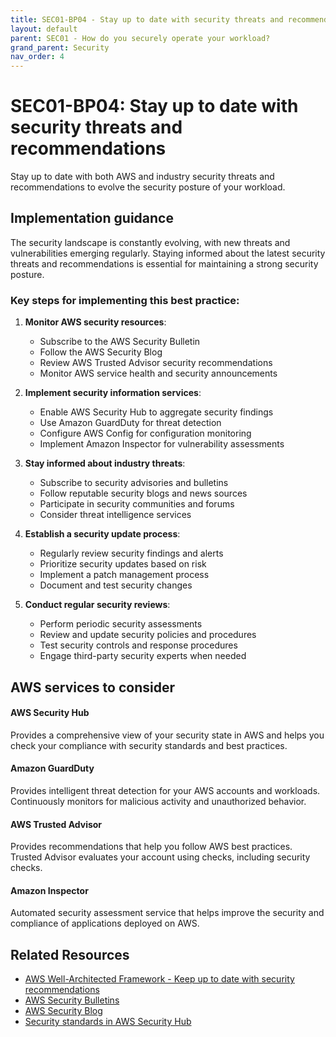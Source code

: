 ```yaml
---
title: SEC01-BP04 - Stay up to date with security threats and recommendations
layout: default
parent: SEC01 - How do you securely operate your workload?
grand_parent: Security
nav_order: 4
---
```


<div class="pillar-header">
  <h1>SEC01-BP04: Stay up to date with security threats and recommendations</h1>
  <p>Stay up to date with both AWS and industry security threats and recommendations to evolve the security posture of your workload.</p>
</div>

## Implementation guidance

The security landscape is constantly evolving, with new threats and vulnerabilities emerging regularly. Staying informed about the latest security threats and recommendations is essential for maintaining a strong security posture.

### Key steps for implementing this best practice:

1. **Monitor AWS security resources**:
   - Subscribe to the AWS Security Bulletin
   - Follow the AWS Security Blog
   - Review AWS Trusted Advisor security recommendations
   - Monitor AWS service health and security announcements

2. **Implement security information services**:
   - Enable AWS Security Hub to aggregate security findings
   - Use Amazon GuardDuty for threat detection
   - Configure AWS Config for configuration monitoring
   - Implement Amazon Inspector for vulnerability assessments

3. **Stay informed about industry threats**:
   - Subscribe to security advisories and bulletins
   - Follow reputable security blogs and news sources
   - Participate in security communities and forums
   - Consider threat intelligence services

4. **Establish a security update process**:
   - Regularly review security findings and alerts
   - Prioritize security updates based on risk
   - Implement a patch management process
   - Document and test security changes

5. **Conduct regular security reviews**:
   - Perform periodic security assessments
   - Review and update security policies and procedures
   - Test security controls and response procedures
   - Engage third-party security experts when needed

## AWS services to consider

<div class="aws-service">
  <div class="aws-service-content">
    <h4>AWS Security Hub</h4>
    <p>Provides a comprehensive view of your security state in AWS and helps you check your compliance with security standards and best practices.</p>
  </div>
</div>

<div class="aws-service">
  <div class="aws-service-content">
    <h4>Amazon GuardDuty</h4>
    <p>Provides intelligent threat detection for your AWS accounts and workloads. Continuously monitors for malicious activity and unauthorized behavior.</p>
  </div>
</div>

<div class="aws-service">
  <div class="aws-service-content">
    <h4>AWS Trusted Advisor</h4>
    <p>Provides recommendations that help you follow AWS best practices. Trusted Advisor evaluates your account using checks, including security checks.</p>
  </div>
</div>

<div class="aws-service">
  <div class="aws-service-content">
    <h4>Amazon Inspector</h4>
    <p>Automated security assessment service that helps improve the security and compliance of applications deployed on AWS.</p>
  </div>
</div>

<div class="related-resources">
  <h2>Related Resources</h2>
  <ul>
    <li><a href="https://docs.aws.amazon.com/wellarchitected/latest/security-pillar/sec_securely_operate_workload_recommendations.html">AWS Well-Architected Framework - Keep up to date with security recommendations</a></li>
    <li><a href="https://aws.amazon.com/security/security-bulletins/">AWS Security Bulletins</a></li>
    <li><a href="https://aws.amazon.com/blogs/security/">AWS Security Blog</a></li>
    <li><a href="https://docs.aws.amazon.com/securityhub/latest/userguide/securityhub-standards.html">Security standards in AWS Security Hub</a></li>
  </ul>
</div>
